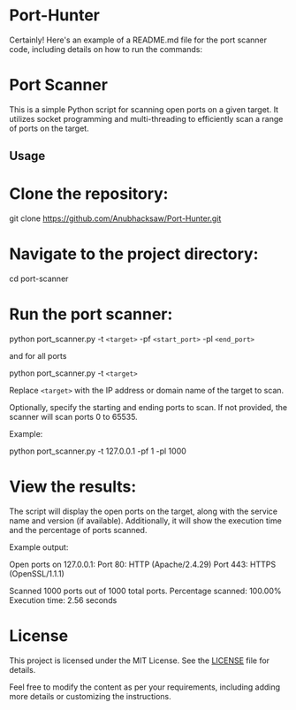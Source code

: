 # Port-Hunter
Certainly! Here's an example of a README.md file for the port scanner code, including details on how to run the commands:

# Port Scanner

This is a simple Python script for scanning open ports on a given target. It utilizes socket programming and multi-threading to efficiently scan a range of ports on the target.

## Usage

# Clone the repository:


   git clone https://github.com/Anubhacksaw/Port-Hunter.git


# Navigate to the project directory:


   cd port-scanner

# Run the port scanner:

   python port_scanner.py -t `<target>` -pf `<start_port>` -pl `<end_port>`
   
   and for all ports
   
   python port_scanner.py -t `<target>`
   
   Replace `<target>` with the IP address or domain name of the target to scan.

   Optionally, specify the starting and ending ports to scan. If not provided, the scanner will scan ports 0 to 65535.

   Example:

   python port_scanner.py -t 127.0.0.1 -pf 1 -pl 1000
  
# View the results:

   The script will display the open ports on the target, along with the service name and version (if available). Additionally, it will show the execution time and the percentage of ports scanned.

   Example output:

  
   Open ports on 127.0.0.1:
   Port 80: HTTP (Apache/2.4.29)
   Port 443: HTTPS (OpenSSL/1.1.1)

   Scanned 1000 ports out of 1000 total ports.
   Percentage scanned: 100.00%
   Execution time: 2.56 seconds

# License

This project is licensed under the MIT License. See the [LICENSE](LICENSE) file for details.


Feel free to modify the content as per your requirements, including adding more details or customizing the instructions.
